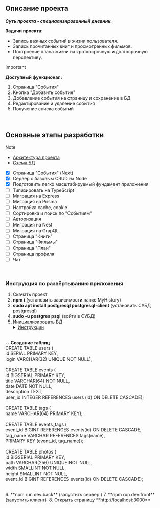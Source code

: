 ## Описание проекта

***Суть проекта - специализированный дневник.***

**Задачи проекта:**
  - Запись важных событий в жизни пользователя.
  - Запись прочитанных книг и просмотренных фильмов.
  - Построение плана жизни на краткосрочную и долгосрочную перспективу.

> [!IMPORTANT]
> **Доступный функционал:**
> 1. Страница "События"
> 2. Кнопка "Добавить событие"
> 3. Добавление события на страницу и сохранение в БД
> 4. Редактирование и удаление события
> 5. Получение списка событий

<br>

## Основные этапы разработки

> [!NOTE]
> - [Архитектура проекта](https://miro.com/app/board/uXjVLZMfJK0=/?share_link_id=808692328607)
> - [Схема БД](https://app.diagrams.net/#HEugeneKovalskyi%2FMyHistory%2Fmain%2Fserver%2Fdb%2Fdb.drawio#%7B%22pageId%22%3A%229f46799a-70d6-7492-0946-bef42562c5a5%22%7D)
 
- [x] Страница "События" (Next)
- [x] Сервер с базовым CRUD на Node
- [x] Подготовить легко масштабируемый фундамент приложения
- [ ] Типизировать на TypeScript
- [ ] Миграция на Express
- [ ] Миграция на Prisma
- [ ] Настройка cache, cookie
- [ ] Сортировка и поиск по "Событиям"
- [ ] Авторизация
- [ ] Миграция на Nest
- [ ] Миграция на GrapQL
- [ ] Страница "Книги"
- [ ] Страница "Фильмы"
- [ ] Страница "План"
- [ ] Страница профиля
- [ ] Чат

<br>

### Инструкция по развёртыванию приложения
1. Скачать проект
2. **npm i** (установить зависимости папке MyHistory)
3. **sudo apt install postgresql postgresql-client** (установить СУБД postgresql)
4. **sudo -u postgres psql** (войти в СУБД) 
5. Инициализировать БД  
   <details>
    <summary><ins>Инструкции</ins></summary>
    <br>
    **-- Изменить пароль**  
    ALTER USER postgres WITH PASSWORD 'root';  
    <br>
    ** -- Создать БД**  
    CREATE DATABASE my_history;  
    <br>
    **-- Подключится к БД**   
    \c my_history;    
       <br>
    **-- Создание таблиц **  
    CREATE TABLE users (  
    id SERIAL PRIMARY KEY,  
    login VARCHAR(32) UNIQUE NOT NULL);  
    <br>
    CREATE TABLE events (  
    id BIGSERIAL PRIMARY KEY,  
    title VARCHAR(64) NOT NULL,  
    date DATE NOT NULL,  
    description TEXT,  
    user_id INTEGER REFERENCES users (id) ON DELETE CASCADE);    
    <br>
    CREATE TABLE tags (  
    name VARCHAR(64) PRIMARY KEY);  
    <br>
    CREATE TABLE events_tags (  
    event_id BIGINT REFERENCES events(id) ON DELETE CASCADE,  
    tag_name VARCHAR REFERENCES tags(name),  
    PRIMARY KEY (event_id, tag_name));  
    <br>
    CREATE TABLE photos (  
    id BIGSERIAL PRIMARY KEY,  
    path VARCHAR(256) UNIQUE NOT NULL,  
    width SMALLINT NOT NULL,  
    height SMALLINT NOT NULL,  
    event_id BIGINT REFERENCES events(id) ON DELETE CASCADE);  
    <br>
   </details>
6. **npm run dev:back** (запустить сервер )
7. **npm run dev:front** (запустить клиент) 
8. Открыть страницу **http://localhost:3000**

